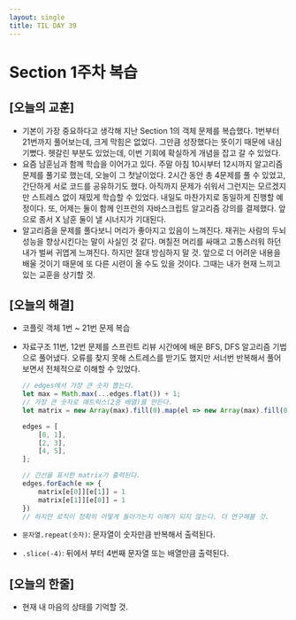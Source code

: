 ```yaml
---
layout: single
title: TIL DAY 39
---
```

# Section 1주차 복습

## [오늘의 교훈]

- 기본이 가장 중요하다고 생각해 지난 Section 1의 객체 문제를 복습했다. 1번부터 21번까지 풀어보는데, 크게 막힘은 없었다. 그만큼 성장했다는 뜻이기 때문에 내심 기뻤다. 헷갈린 부분도 있었는데, 이번 기회에 확실하게 개념을 잡고 갈 수 있었다.
- 요즘 남훈님과 함께 학습을 이어가고 있다. 주말 아침 10시부터 12시까지 알고리즘 문제를 풀기로 했는데, 오늘이 그 첫날이었다. 2시간 동안 총 4문제를 풀 수 있었고, 간단하게 서로 코드를 공유하기도 했다. 아직까지 문제가 쉬워서 그런지는 모르겠지만 스트레스 없이 재밌게 학습할 수 있었다. 내일도 마찬가지로 동일하게 진행할 예정이다. 또, 어제는 둘이 함께 인프런의 자바스크립트 알고리즘 강의를 결제했다. 앞으로 종서 X 남훈 둘이 낼 시너지가 기대된다.
- 알고리즘을 문제를 풀다보니 머리가 좋아지고 있음이 느껴진다. 재귀는 사람의 두뇌 성능을 향상시킨다는 말이 사실인 것 같다. 며칠전 머리를 싸매고 고통스러워 하던 내가 벌써 귀엽게 느껴진다. 하지만 절대 방심하지 말 것. 앞으로 더 어려운 내용을 배울 것이기 때문에 또 다른 시련이 올 수도 있을 것이다. 그때는 내가 현재 느끼고 있는 교훈을 상기할 것.

## [오늘의 해결]

- 코플릿 객체 1번 ~ 21번 문제 복습
- 자료구조 11번, 12번 문제를 스프린트 리뷰 시간에에 배운 BFS, DFS 알고리즘 기법으로 풀어냈다. 오류를 찾지 못해 스트레스를 받기도 했지만 서너번 반복해서 풀어보면서 전체적으로 이해할 수 있었다.

    ```jsx
    // edges에서 가장 큰 숫자 뽑는다.
    let max = Math.max(...edges.flat()) + 1;
    // 가장 큰 숫자로 매트릭스(2중 배열)를 만든다.
    let matrix = new Array(max).fill(0).map(el => new Array(max).fill(0));

    edges = [
    	[0, 1],
    	[2, 3],
    	[4, 5],
    ];

    // 간선을 표시한 matrix가 출력된다.
    edges.forEach(e => {
        matrix[e[0]][e[1]] = 1
        matrix[e[1]][e[0]] = 1
    })
    // 하지만 로직이 정확히 어떻게 돌아가는지 이해가 되지 않는다. 더 연구해볼 것.
    ```

- `문자열.repeat(숫자)`: 문자열이 숫자만큼 반복해서 출력된다.
- `.slice(-4)`: 뒤에서 부터 4번째 문자열 또는 배열만큼 출력된다.

## [오늘의 한줄]

- 현재 내 마음의 상태를 기억할 것.
